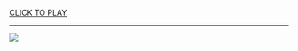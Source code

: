 
<a href="https://premium76.site?title=unblocked_cookie_clicker_games&ref=13M">CLICK TO PLAY</a></h3>
<hr>

<a href="https://premium76.site?title=unblocked_cookie_clicker_games&ref=13M"><img src="https://clearcache.store/games.png"></a>


